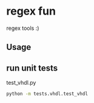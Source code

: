 # regex fun

regex tools :)

## Usage

## run unit tests

test_vhdl.py

```cmd
python -m tests.vhdl.test_vhdl
```
